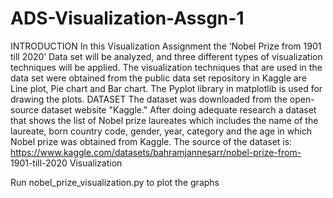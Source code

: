 # ADS-Visualization-Assgn-1
INTRODUCTION
In this Visualization Assignment the ‘Nobel Prize from 1901 till 2020’ Data set
will be analyzed, and three different types of visualization techniques will be
applied.
The visualization techniques that are used in the data set were obtained from the
public data set repository in Kaggle are Line plot, Pie chart and Bar chart. The
Pyplot library in matplotlib is used for drawing the plots.
DATASET
The dataset was downloaded from the open-source dataset website "Kaggle." After
doing adequate research a dataset that shows the list of Nobel prize laureates which
includes the name of the laureate, born country code, gender, year, category and
the age in which Nobel prize was obtained from Kaggle.
The source of the dataset is:
https://www.kaggle.com/datasets/bahramjannesarr/nobel-prize-from-
1901-till-2020
Visualization

Run nobel_prize_visualization.py to plot the graphs 
